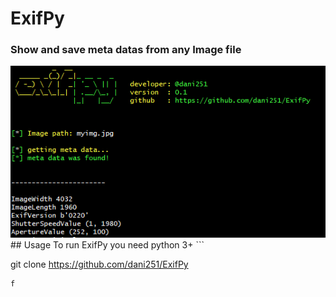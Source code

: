 # ExifPy
<h3>Show and save meta datas from any Image file</h3>
<img src="exifpy.PNG">
## Usage 
To run ExifPy you need python 3+
```

git clone https://github.com/dani251/ExifPy

```
f
